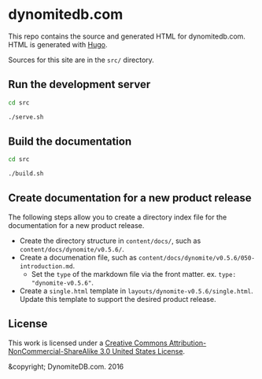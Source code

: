 # dynomitedb.com

This repo contains the source and generated HTML for dynomitedb.com. HTML is generated with [Hugo](https://gohugo.io).

Sources for this site are in the `src/` directory.

## Run the development server

```bash
cd src

./serve.sh
```

## Build the documentation

```bash
cd src

./build.sh
```

## Create documentation for a new product release

The following steps allow you to create a directory index file for the documentation for a new product release.

- Create the directory structure in `content/docs/`, such as `content/docs/dynomite/v0.5.6/`.
- Create a documenation file, such as `content/docs/dynomite/v0.5.6/050-introduction.md`.
    - Set the `type` of the markdown file via the front matter. ex. `type: "dynomite-v0.5.6"`.
- Create a `single.html` template in `layouts/dynomite-v0.5.6/single.html`. Update this template to support the desired product release.

## License

This work is licensed under a <a href="http://creativecommons.org/licenses/by-nc-sa/3.0/us/" target="_blank">Creative Commons Attribution-NonCommercial-ShareAlike 3.0 United States License</a>.

&copyright; DynomiteDB.com. 2016
